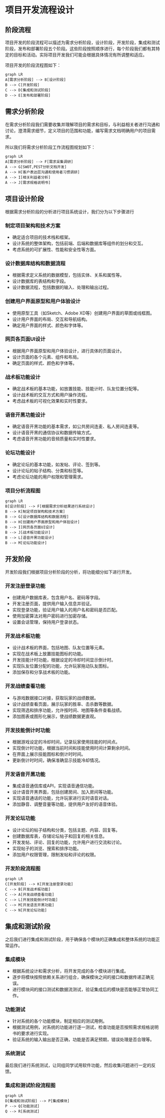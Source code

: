 # 项目开发流程设计

## 阶段流程

项目开发的阶段流程可以描述为需求分析阶段，设计阶段，开发阶段，集成和测试阶段，发布和部署阶段五个阶段。这些阶段按照顺序进行，每个阶段我们都有其特定的目标和活动。实际项目开发我们可能会根据具体情况有所调整和适应。

项目开发的阶段流程图如下：

```mermaid
graph LR
A[需求分析阶段] --> B[设计阶段]
B --> C[开发阶段]
C --> D[集成和测试阶段]
D --> E[发布和部署阶段]
```

## 需求分析阶段

在需求分析阶段我们需要收集并理解项目的需求和目标，与利益相关者进行沟通和讨论，澄清需求细节，定义项目的范围和功能，编写需求文档明确用户的项目需求。

所以我们将需求分析阶段工作流程图规划如下：

```mermaid
graph LR
A[需求分析阶段] --> F[需求采集调研]
A --> G[SWOT,PEST分析文档开发]
A --> H[客户表达层沟通和使用者习惯调研]
A --> I[相关利益者分析]
A --> J[需求规格说明书]
```

## 项目设计阶段

根据需求分析阶段的分析进行项目系统设计，我们分为以下步骤进行

### 制定项目架构和技术方案

- 确定适合项目的技术栈和框架。
- 设计系统的整体架构，包括前端、后端和数据库等组件的划分和交互。
- 考虑系统的可扩展性、性能和安全性等方面。

### 设计数据库结构和数据流程

- 根据需求定义系统的数据模型，包括实体、关系和属性等。
- 设计数据库的表结构和字段。
- 设计数据流程，包括数据的输入、处理和输出过程。

### 创建用户界面原型和用户体验设计

- 使用原型工具（如Sketch、Adobe XD等）创建用户界面的草图或线框图。
- 设计用户界面的布局、交互和导航结构。
- 确定用户界面的样式、颜色和字体等。

### 网页各页面UI设计

- 根据用户界面原型和用户体验设计，进行具体的页面设计。
- 设计页面的各个元素、组件和布局。
- 确定页面的样式、颜色和字体等。

### 战术板功能设计

- 确定战术板的基本功能，如放置技能、技能计时、队友位置分配等。
- 设计战术板的交互方式和用户操作流程。
- 考虑战术板的可视化效果和实时性要求。

### 语音开黑功能设计

- 确定语音开黑功能的基本需求，如公共房间连麦、私人房间连麦等。
- 设计语音开黑的通信协议和数据传输方式。
- 考虑语音开黑功能的音频质量和实时性要求。

### 论坛功能设计

- 确定论坛的基本功能，如发帖、评论、签到等。
- 设计论坛的帖子结构、分类和标签等。
- 考虑论坛功能的用户权限和管理需求。

### 项目分析流程图

```mermaid
graph LR
B[设计阶段] --> F[根据需求分析结果进行系统设计]
B --> K[制定项目架构和技术方案]
B --> G[设计数据库结构和数据流程]
B --> H[创建用户界面原型和用户体验设计]
B --> I[网页各页面UI设计]
B --> J[战术板功能设计]
B --> L[语音开黑功能设计]
B --> M[论坛功能设计]
```

## 开发阶段

开发阶段我们根据项目分析阶段的分析，将功能细分如下进行开发。

### 开发注册登录功能

- 创建用户数据库表，包含用户名、密码等字段。
- 开发注册页面，提供用户输入信息并验证。
- 实现登录功能，验证用户输入的用户名和密码是否匹配。
- 使用加密算法对用户密码进行加密存储。
- 设置会话管理，保持用户登录状态。

### 开发战术板功能

- 设计战术板的界面，包括地图、队友位置等元素。
- 实现在战术板上放置技能图标的功能。
- 开发技能计时功能，根据设定的冷却时间显示倒计时。
- 实现队友位置分配的功能，允许玩家拖动队友图标。
- 添加保存和分享战术板的功能。

### 开发战绩查看功能

- 与游戏数据接口对接，获取玩家的战绩数据。
- 设计战绩查看页面，展示玩家的胜率、击杀数等数据。
- 实现筛选和排序功能，允许按时间、地图等条件查看战绩。
- 添加图表或图形化展示，使战绩数据更直观。

### 开发技能倒计时功能

- 根据游戏设定的冷却时间，记录玩家使用技能的时间点。
- 实现倒计时功能，根据当前时间和技能使用时间计算剩余时间。
- 在界面上展示技能图标和倒计时时间。
- 更新倒计时时间，确保准确显示技能冷却情况。

### 开发语音开黑功能

- 集成语音通信库或API，实现语音通信功能。
- 设计语音开黑界面，包括创建房间、加入房间等功能。
- 实现语音通话的功能，允许玩家进行实时语音对话。
- 添加静音、调整音量等功能，提供用户友好的语音体验。

### 开发论坛功能

- 设计论坛的帖子结构和分类，包括主题、内容、回复等。
- 创建数据库表，存储论坛帖子和回复的相关信息。
- 开发发帖、评论、回复的功能，允许用户进行交流和讨论。
- 实现帖子的浏览、搜索和排序功能。
- 添加用户权限管理，限制发帖和评论的权限。

### 开发阶段流程图

```mermaid
graph LR
C[开发阶段] --> K[开发注册登录功能]
C --> B[开发战术板功能]
C --> A[开发战绩查看功能]
C --> L[开发技能倒计时功能]
C --> M[开发语言开黑功能]
C --> N[开发论坛功能]
```

## 集成和测试阶段

之后我们进行集成和测试阶段，用于确保各个模块的正确集成和整体系统的功能正常运作。

### 集成模块

- 根据系统设计和需求分析，将开发完成的各个模块进行集成。
- 逐步将模块按照依赖关系进行组合，确保模块之间的接口和数据传递正确无误。
- 进行模块间的接口测试和数据流测试，验证集成后的模块是否能够正常协同工作。

### 功能测试

- 针对系统的各个功能模块，制定相应的测试用例。
- 根据测试用例，对系统的功能进行逐一测试，检查功能是否按照需求规格说明书的要求进行实现。
- 验证系统的输入输出是否正确，功能是否满足预期，错误处理是否合理等。

### 系统测试

最后我们进行系统测试，让同组同学试用软件功能，然后收集问题进行一定的反馈。

### 集成和测试阶段流程图

```mermaid
graph LR
D[集成和测试阶段] --> P[集成模块]
P --> Q[功能测试]
Q --> R[系统测试]
```
